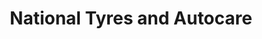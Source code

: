 ---
title: "National Tyres and Autocare"
url: /hassocks/national-tyres-and-autocare/
shop: car repair
---